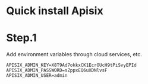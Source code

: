 # Quick install Apisix

# Step.1

Add environment variables through cloud services, etc.

```dotenv
APISIX_ADMIN_KEY=X8T9Ad7okkxCK1EcrOUcH9tPiSvyEPId
APISIX_ADMIN_PASSWORD=sZppxEQ6uXDNlvsF
APISIX_ADMIN_USER=admin
```